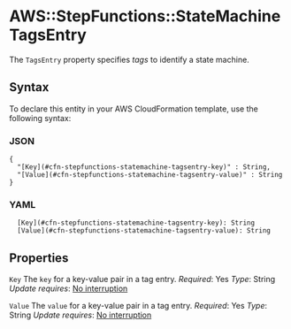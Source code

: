 # AWS::StepFunctions::StateMachine TagsEntry<a name="aws-properties-stepfunctions-statemachine-tagsentry"></a>

The `TagsEntry` property specifies *tags* to identify a state machine\.

## Syntax<a name="aws-properties-stepfunctions-statemachine-tagsentry-syntax"></a>

To declare this entity in your AWS CloudFormation template, use the following syntax:

### JSON<a name="aws-properties-stepfunctions-statemachine-tagsentry-syntax.json"></a>

```
{
  "[Key](#cfn-stepfunctions-statemachine-tagsentry-key)" : String,
  "[Value](#cfn-stepfunctions-statemachine-tagsentry-value)" : String
}
```

### YAML<a name="aws-properties-stepfunctions-statemachine-tagsentry-syntax.yaml"></a>

```
  [Key](#cfn-stepfunctions-statemachine-tagsentry-key): String
  [Value](#cfn-stepfunctions-statemachine-tagsentry-value): String
```

## Properties<a name="aws-properties-stepfunctions-statemachine-tagsentry-properties"></a>

`Key`  <a name="cfn-stepfunctions-statemachine-tagsentry-key"></a>
The `key` for a key\-value pair in a tag entry\.
*Required*: Yes
*Type*: String
*Update requires*: [No interruption](https://docs.aws.amazon.com/AWSCloudFormation/latest/UserGuide/using-cfn-updating-stacks-update-behaviors.html#update-no-interrupt)

`Value`  <a name="cfn-stepfunctions-statemachine-tagsentry-value"></a>
The `value` for a key\-value pair in a tag entry\.
*Required*: Yes
*Type*: String
*Update requires*: [No interruption](https://docs.aws.amazon.com/AWSCloudFormation/latest/UserGuide/using-cfn-updating-stacks-update-behaviors.html#update-no-interrupt)

